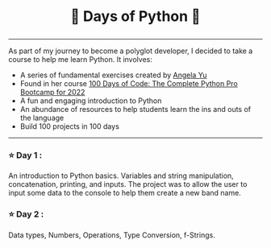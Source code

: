 # <p align="center"> 💯 Days of Python 🐍</p>

---

As part of my journey to become a polyglot developer, I decided to take a course to help me learn Python. It involves:

- A series of fundamental exercises created by [Angela Yu](https://github.com/angelabauer)
- Found in her course [100 Days of Code: The Complete Python Pro Bootcamp for 2022](https://www.udemy.com/course/100-days-of-code/)
- A fun and engaging introduction to Python
- An abundance of resources to help students learn the ins and outs of the language
- Build 100 projects in 100 days

---

### ⭐️ Day 1 :

An introduction to Python basics. Variables and string manipulation, concatenation, printing, and inputs. The project was to allow the user to input some data to the console to help them create a new band name.

### ⭐️ Day 2 :

Data types, Numbers, Operations, Type Conversion, f-Strings.
